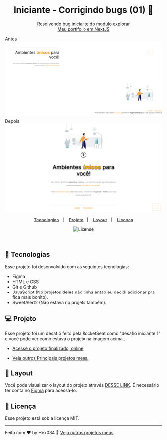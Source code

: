 <h1 align="center"> Iniciante - Corrigindo bugs (01) 👀</h1>

<p align="center">
Resolvendo bug iniciante do modulo explorar<br/>
<a href="https://spgunk.eu.org">Meu portifolio em NextJS</a>
</p>

<p>
Antes
<img src="./.github/img.png">
Depois
<img src="./.github/img2.png">
</p>

<p align="center">
  <a href="#-tecnologias">Tecnologias</a>&nbsp;&nbsp;&nbsp;|&nbsp;&nbsp;&nbsp;
  <a href="#-projeto">Projeto</a>&nbsp;&nbsp;&nbsp;|&nbsp;&nbsp;&nbsp;
  <a href="#-layout">Layout</a>&nbsp;&nbsp;&nbsp;|&nbsp;&nbsp;&nbsp;
  <a href="#memo-licença">Licença</a>
</p>

<p align="center">
  <img alt="License" src="https://img.shields.io/static/v1?label=license&message=MIT&color=49AA26&labelColor=000000">
</p>

<br>


## 🚀 Tecnologias

Esse projeto foi desenvolvido com as seguintes tecnologias:

- Figma
- HTML e CSS
- Git e Github
- JavaScript (No projetos deles não tinha entao eu decidi adicionar pra fica mais bonito).
- SweetAlert2 (Não estava no projeto também).


## 💻 Projeto

Esse projeto foi um desafio feito pela RocketSeat como "desafio iniciante 1"
e você pode ver como estava o projeto na imagem acima..

- [Acesse o projeto finalizado, online](https://hex034.github.io/projeto1/)

- [Veja outros Principais projetos meus.](https://painelunknowbr.eu.org)

## 🔖 Layout

Você pode visualizar o layout do projeto através [DESSE LINK](https://www.figma.com/file/0kA30WGnoXeSEi80oE0zpy/Explorer-Projeto-01-Copy?fuid=1342277117014791120). É necessário ter conta no [Figma](https://figma.com) para acessá-lo.

## :memo: Licença

Esse projeto está sob a licença MIT.

---

Feito com ♥ by Hex034 :wave: [Veja outros projetos meus](https://spgunk.eu.org)